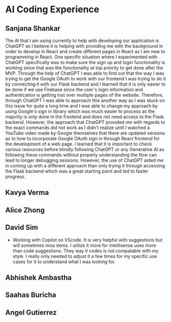# AI Coding Experience

## Sanjana Shankar
The AI that I am using currently to help with developing our application is ChatGPT as I believe it is helping with providing me with the background in order to develop in React and create different pages in React as I am new to programming in React. One specific situation where I experimented with ChatGPT specifically was to make sure the sign up and login functionality is working since that was the functionality at top priority to get done after the MVP. Through the help of ChatGPT I was able to find out that the way I was trying to get the Google OAuth to work with our frontend I was trying to do it by connecting it with our Flask backend and I learned that it is only easier to be done if we use Firebase since the user's login information and authentication is getting lost over multiple pages of the website. Therefore, through ChatGPT I was able to approach this another way as I was stuck on this issue for quite a long  time and I was able to change my approach by using Google's sign in library which was much easier to process as the majority is only done in the frontend and does not need access to the Flask backend. However, the approach that ChatGPT provided me with regards to the exact commands did not work as I didn't realize until I watched a YouTube video made by Google themselves that there are updated versions as to how to incorporate Google OAuth sign in through React frontend for the development of a web page. I learned that it is important to check various resources before blindly following ChatGPT or any Generative AI as following these commands without properly understanding the flow can lead to longer debugging sessions. However, the use of ChatGPT aided me in coming up with a different approach than only trying it through accessing the Flask backend which was a great starting point and led to faster progress. 
## Kavya Verma
## Alice Zhong
## David Sim
- Working with Copilot on VScode. It is very helpful with suggestions but will sometimes miss items. I utilize it more for intellisense uses more than code suggestions. They way it codes is not compatable with my style. I really only needed to adjust it a few times for my specific use cases for it to understand what I was looking for. 
## Abhishek Ambastha
## Saahas Buricha
## Angel Gutierrez
